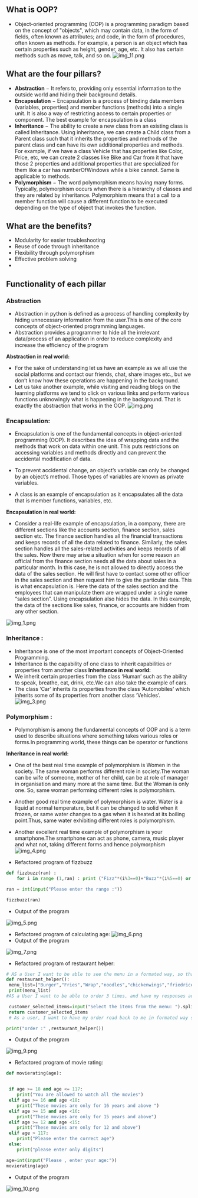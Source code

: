 ## What is OOP?
- Object-oriented programming (OOP) is a programming paradigm based on the concept of "objects", which may contain data, in the form of fields, often known as attributes; and code, in the form of procedures, often known as methods. For example, a person is an object which has certain properties such as height, gender, age, etc. It also has certain methods such as move, talk, and so on.
![img_11.png](img_11.png)

## What are the four pillars?
- **Abstraction** − It refers to, providing only essential information to the outside world and hiding their background details.
- **Encapsulation** − Encapsulation is a process of binding data members (variables, properties) and member functions (methods) into a single unit. It is also a way of restricting access to certain properties or component. The best example for encapsulation is a class
- **Inheritance** − The ability to create a new class from an existing class is called Inheritance. Using inheritance, we can create a Child class from a Parent class such that it inherits the properties and methods of the parent class and can have its own additional properties and methods. For example, if we have a class Vehicle that has properties like Color, Price, etc, we can create 2 classes like Bike and Car from it that have those 2 properties and additional properties that are specialized for them like a car has numberOfWindows while a bike cannot. Same is applicable to methods.
- **Polymorphism** − The word polymorphism means having many forms. Typically, polymorphism occurs when there is a hierarchy of classes and they are related by inheritance.  Polymorphism means that a call to a member function will cause a different function to be executed depending on the type of object that invokes the function.

## What are the benefits?
- Modularity for easier troubleshooting
- Reuse of code through inheritance
- Flexibility through polymorphism
- Effective problem solving
- 

## Functionality of each pillar
### Abstraction
- Abstraction in python is defined as a process of handling  complexity by hiding unnecessary information from the user.This is one of the core concepts of object-oriented programming languages.
- Abstraction provides a programmer to hide all the irrelevant data/process of an application in order to reduce complexity and increase the efficiency of the program

**Abstraction in real world:**
- For the sake of understanding let us have an example as we all use the social platforms and contact our friends, chat, share images etc., but we don’t know how these operations are happening in the background. 
- Let us take another example, while visiting and reading blogs on the learning platforms we tend to click on various links and perform various functions unknowingly what is happening in the background. That is exactly the abstraction that works in the OOP.
![img.png](img.png)

### Encapsulation:
- Encapsulation is one of the fundamental concepts in object-oriented programming (OOP). It describes the idea of wrapping data and the methods that work on data within one unit. This puts restrictions on accessing variables and methods directly and can prevent the accidental modification of data. 
- To prevent accidental change, an object’s variable can only be changed by an object’s method. Those types of variables are known as private variables.

- A class is an example of encapsulation as it encapsulates all the data that is member functions, variables, etc.


**Encapsulation in real world:**
- Consider a real-life example of encapsulation, in a company, there are different sections like the accounts section, finance section, sales section etc. The finance section handles all the financial transactions and keeps records of all the data related to finance. Similarly, the sales section handles all the sales-related activities and keeps records of all the sales. Now there may arise a situation when for some reason an official from the finance section needs all the data about sales in a particular month. In this case, he is not allowed to directly access the data of the sales section. He will first have to contact some other officer in the sales section and then request him to give the particular data. This is what encapsulation is. Here the data of the sales section and the employees that can manipulate them are wrapped under a single name “sales section”. Using encapsulation also hides the data. In this example, the data of the sections like sales, finance, or accounts are hidden from any other section.

![img_1.png](img_1.png)

### Inheritance :
- Inheritance is one of the most important concepts of Object-Oriented Programming.
- Inheritance is the capability of one class to inherit capabilities or properties from another class 
**Inheritance in real world:**
- We inherit certain properties from the class ‘Human’ such as the ability to speak, breathe, eat, drink, etc.We can also take the example of cars. 
- The class ‘Car’ inherits its properties from the class ‘Automobiles’ which inherits some of its properties from another class ‘Vehicles’.
![img_3.png](img_3.png)

### Polymorphism :
- Polymorphism is among the fundamental concepts of OOP and is a term used to describe situations where something takes various roles or forms.In programming world, these things can be operator or functions

**Inheritance in real world:**
- One of the best real time example of polymorphism is Women in the society. The same woman performs different role in society.The woman can be wife of someone, mother of her child, can be at role of manager in organisation and many more at the same time. But the Woman is only one. So, same woman performing different roles is polymorphism.
- Another good real time example of polymorphism is water. Water is a liquid at normal temperature, but it can be changed to solid when it frozen, or same water changes to a gas when it is heated at its boiling point.Thus, same water exhibiting different roles is polymorphism.
- Another excellent real time example of polymorphism is your smartphone.The smartphone can act as phone, camera, music player and what not, taking different forms and hence polymorphism
![img_4.png](img_4.png)

- Refactored program of fizzbuzz
```python
def fizzbuzz(ran) :
    for i in range (1,ran) : print ("Fizz"*(i%3==0)+"Buzz"*(i%5==0) or str(i))

ran = int(input("Please enter the range :"))

fizzbuzz(ran)
```
- Output of the program 

![img_5.png](img_5.png)

- Refactored program of calculating age:
![img_6.png](img_6.png)
-  Output of the program 

![img_7.png](img_7.png)

- Refactored program of restaurant helper:
```python
# AS a User I want to be able to see the menu in a formated way, so that I can order my meal.
def restaurant_helper():
 menu_list=["Burger","Fries","Wrap","noodles","chickenwings","friedrice"]
 print(menu_list)
#AS a User I want to be able to order 3 times, and have my responses added to a list so they aren't forgotten

 customer_selected_items=input("Select the items from the menu: ").split()
 return customer_selected_items
 # As a user, I want to have my order read back to me in formated way so I know what I ordered.

print("order :" ,restaurant_helper())
```
-  Output of the program 

![img_9.png](img_9.png)

- Refactored program of movie rating:
```python
def movierating(age):


 if age >= 18 and age <= 117:
    print("You are allowed to watch all the movies")
 elif age >= 16 and age <18:
    print("These movies are only for 16 years and above ")
 elif age >= 15 and age <16:
    print("These movies are only for 15 years and above")
 elif age >= 12 and age <15:
    print("These movies are only for 12 and above")
 elif age > 117:
    print("Please enter the correct age")
 else:
    print("please enter only digits")

age=int(input("Please , enter your age:"))
movierating(age)
```
- Output of the program 

![img_10.png](img_10.png)